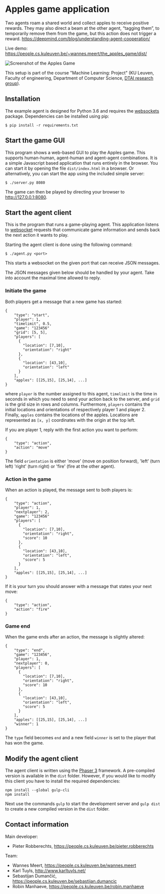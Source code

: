 Apples game application
==========================
Two agents roam a shared world and collect apples to receive positive rewards. They may also direct a beam at the other agent, “tagging them”, to temporarily remove them from the game, but this action does not trigger a reward.
<https://deepmind.com/blog/understanding-agent-cooperation/>

Live demo: https://people.cs.kuleuven.be/~wannes.meert/the_apples_game/dist/

![Screenshot of the Apples Game](https://people.cs.kuleuven.be/wannes.meert/https://people.cs.kuleuven.be/~wannes.meert/the_apples_game/dist//screenshot.png?v=1)

This setup is part of the course "Machine Learning: Project" (KU Leuven,
Faculty of engineering, Department of Computer Science,
[DTAI research group](https://dtai.cs.kuleuven.be)).


Installation
------------

The example agent is designed for Python 3.6 and requires the
[websockets](https://websockets.readthedocs.io) package. Dependencies can be
installed using pip:

    $ pip install -r requirements.txt


Start the game GUI
------------------

This program shows a web-based GUI to play the Apples
game. This supports human-human, agent-human and agent-agent combinations.
It is a simple Javascript based application that runs entirely in the browser.
You can start it by opening the file `dist/index.html` in a browser.
Or alternatively, you can start the app using the included simple server:

    $ ./server.py 8080

The game can then be played by directing your browser to http://127.0.0.1:8080.


Start the agent client
----------------------

This is the program that runs a game-playing agent. This application listens
to [websocket](https://developer.mozilla.org/en-US/docs/Web/API/WebSockets_API)
requests that communicate game information and sends back the next action it
wants to play.

Starting the agent client is done using the following command:

    $ ./agent.py <port>

This starts a websocket on the given port that can receive JSON messages.

The JSON messages given below should be handled by your agent.
Take into account the maximal time allowed to reply.

### Initiate the game

Both players get a message that a new game has started:

    {
        "type": "start",
        "player": 1,
        "timelimit", 0.5,
        "game": "123456"
        "grid": [5, 5],
        "players": [
          {
            "location": [7,10],
            "orientation": "right"
          },
          {
            "location": [43,10],
            "orientation": "left"
          }
        ],
        "apples": [[25,15], [25,14], ...]
    }

where `player` is the number assigned to this agent, `timelimit` is the
time in seconds in which you need to send your action back to the server,
and `grid` is the grid size in rows and columns. Furthermore, `players`
contains the initial locations and orientations of respectively player 1
and player 2. Finally, `apples` contains the locations of the apples. Locations
are represented as `[x, y]` coordinates with the origin at the top left.

If you are player 1, reply with the first action you want to perform:

    {
        "type": "action",
        "action": "move"
    }

The field `orientation` is either 'move' (move on position forward), 'left' (turn left)
'right' (turn right) or 'fire' (fire at the other agent).


### Action in the game

When an action is played, the message sent to both players is:

    {
        "type": "action",
        "player": 1,
        "nextplayer": 2,
        "game": "123456"
        "players": [
          {
            "location": [7,10],
            "orientation": "right",
            "score": 10
          },
          {
            "location": [43,10],
            "orientation": "left",
            "score": 5
          }
        ],
        "apples": [[25,15], [25,14], ...]
    }


If it is your turn you should answer with a message that states your next
move:

    {
        "type": "action",
        "action": "fire"
    }


### Game end

When the game ends after an action, the message is slightly altered:

    {
        "type": "end",
        "game": "123456",
        "player": 1,
        "nextplayer": 0,
        "players": [
          {
            "location": [7,10],
            "orientation": "right",
            "score": 10
          },
          {
            "location": [43,10],
            "orientation": "left",
            "score": 5
          }
        ],
        "apples": [[25,15], [25,14], ...]
        "winner": 1
    }

The `type` field becomes `end` and a new field `winner` is set to the player
that has won the game.

Modify the agent client
-----------------------

The agent client is written using the [Phaser 3](https://phaser.io/phaser3) framework. A pre-compiled version is available in the `dist` folder. However, if you would like to modify this client you have to install the required dependencies:

```
npm install --global gulp-cli
npm install
```

Next use the commands `gulp` to start the development server and `gulp dist` to create a new compiled version in the `dist` folder. 


Contact information
-------------------

Main developer:

- Pieter Robberechts,  https://people.cs.kuleuven.be/pieter.robberechts

Team:

- Wannes Meert, https://people.cs.kuleuven.be/wannes.meert
- Karl Tuyls, http://www.karltuyls.net/
- Sebastijan Dumančić, https://people.cs.kuleuven.be/sebastijan.dumancic
- Robin Manhaeve,  https://people.cs.kuleuven.be/robin.manhaeve

